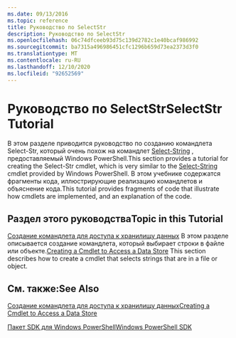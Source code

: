 ```yaml
---
ms.date: 09/13/2016
ms.topic: reference
title: Руководство по SelectStr
description: Руководство по SelectStr
ms.openlocfilehash: 06c74dfceeb93d75c139d2782c1e40bcaf986992
ms.sourcegitcommit: ba7315a496986451cfc1296b659d73ea2373d3f0
ms.translationtype: MT
ms.contentlocale: ru-RU
ms.lasthandoff: 12/10/2020
ms.locfileid: "92652569"
---
```

# <a name="selectstr-tutorial"></a><span data-ttu-id="2e746-103">Руководство по SelectStr</span><span class="sxs-lookup"><span data-stu-id="2e746-103">SelectStr Tutorial</span></span>

<span data-ttu-id="2e746-104">В этом разделе приводится руководство по созданию командлета Select-Str, который очень похож на командлет [Select-String](/powershell/module/microsoft.powershell.utility/select-string) , предоставляемый Windows PowerShell.</span><span class="sxs-lookup"><span data-stu-id="2e746-104">This section provides a tutorial for creating the Select-Str cmdlet, which is very similar to the [Select-String](/powershell/module/microsoft.powershell.utility/select-string) cmdlet provided by Windows PowerShell.</span></span> <span data-ttu-id="2e746-105">В этом учебнике содержатся фрагменты кода, иллюстрирующие реализацию командлетов и объяснение кода.</span><span class="sxs-lookup"><span data-stu-id="2e746-105">This tutorial provides fragments of code that illustrate how cmdlets are implemented, and an explanation of the code.</span></span>

## <a name="topic-in-this-tutorial"></a><span data-ttu-id="2e746-106">Раздел этого руководства</span><span class="sxs-lookup"><span data-stu-id="2e746-106">Topic in this Tutorial</span></span>

<span data-ttu-id="2e746-107">[Создание командлета для доступа к хранилищу данных](./creating-a-cmdlet-to-access-a-data-store.md) В этом разделе описывается создание командлета, который выбирает строки в файле или объекте.</span><span class="sxs-lookup"><span data-stu-id="2e746-107">[Creating a Cmdlet to Access a Data Store](./creating-a-cmdlet-to-access-a-data-store.md) This section describes how to create a cmdlet that selects strings that are in a file or object.</span></span>

## <a name="see-also"></a><span data-ttu-id="2e746-108">См. также:</span><span class="sxs-lookup"><span data-stu-id="2e746-108">See Also</span></span>

[<span data-ttu-id="2e746-109">Создание командлета для доступа к хранилищу данных</span><span class="sxs-lookup"><span data-stu-id="2e746-109">Creating a Cmdlet to Access a Data Store</span></span>](./creating-a-cmdlet-to-access-a-data-store.md)

[<span data-ttu-id="2e746-110">Пакет SDK для Windows PowerShell</span><span class="sxs-lookup"><span data-stu-id="2e746-110">Windows PowerShell SDK</span></span>](../windows-powershell-reference.md)
